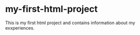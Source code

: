 # my-first-html-project
This is my first html project and contains information about my exxperiences.
